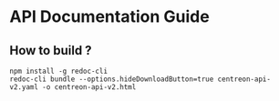 # API Documentation Guide

## How to build ?

```console
npm install -g redoc-cli
redoc-cli bundle --options.hideDownloadButton=true centreon-api-v2.yaml -o centreon-api-v2.html
```

